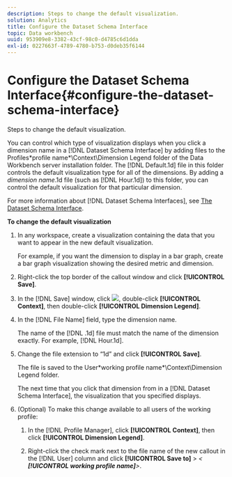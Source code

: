 ```yaml
---
description: Steps to change the default visualization.
solution: Analytics
title: Configure the Dataset Schema Interface
topic: Data workbench
uuid: 953909e8-3382-43cf-98c0-d4785c6d1dda
exl-id: 0227663f-4789-4780-b753-d0deb35f6144
---
```

# Configure the Dataset Schema Interface{#configure-the-dataset-schema-interface}

Steps to change the default visualization.

You can control which type of visualization displays when you click a dimension name in a [!DNL Dataset Schema Interface] by adding files to the Profiles\*profile name*\Context\Dimension Legend folder of the Data Workbench server installation folder. The [!DNL Default.1d] file in this folder controls the default visualization type for all of the dimensions. By adding a *dimension name*.1d file (such as [!DNL Hour.1d]) to this folder, you can control the default visualization for that particular dimension.

For more information about [!DNL Dataset Schema Interfaces], see [The Dataset Schema Interface](../../../home/c-get-started/c-admin-intrf/c-dtst-sch-intrf.md#concept-e147b3a5b542453ca2b121e1c85bb175).

**To change the default visualization** 

1. In any workspace, create a visualization containing the data that you want to appear in the new default visualization.

   For example, if you want the dimension to display in a bar graph, create a bar graph visualization showing the desired metric and dimension. 

1. Right-click the top border of the callout window and click **[!UICONTROL Save]**.
1. In the [!DNL Save] window, click ![](assets/btn_folder_up.png), double-click **[!UICONTROL Context]**, then double-click **[!UICONTROL Dimension Legend]**.
1. In the [!DNL File Name] field, type the dimension name.

   The name of the [!DNL .1d] file must match the name of the dimension exactly. For example, [!DNL Hour.1d]. 

1. Change the file extension to “1d” and click **[!UICONTROL Save]**.

   The file is saved to the User\*working profile name*\Context\Dimension Legend folder.

   The next time that you click that dimension from in a [!DNL Dataset Schema Interface], the visualization that you specified displays. 

1. (Optional) To make this change available to all users of the working profile:

    1. In the [!DNL Profile Manager], click **[!UICONTROL Context]**, then click **[!UICONTROL Dimension Legend]**. 
    
    1. Right-click the check mark next to the file name of the new callout in the [!DNL User] column and click **[!UICONTROL Save to]** > *< **[!UICONTROL working profile name]**>*.
